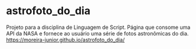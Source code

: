 # astrofoto_do_dia
Projeto para a disciplina de Linguagem de Script.
Página que consome uma API da NASA e fornece ao usuário uma série de fotos astronômicas do dia.
https://moreira-junior.github.io/astrofoto_do_dia/
